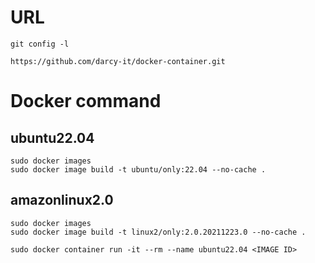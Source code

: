 # URL
~~~
git config -l
~~~
~~~
https://github.com/darcy-it/docker-container.git
~~~

# Docker command

## ubuntu22.04
```
sudo docker images
sudo docker image build -t ubuntu/only:22.04 --no-cache .
```

## amazonlinux2.0
~~~
sudo docker images
sudo docker image build -t linux2/only:2.0.20211223.0 --no-cache .
~~~
~~~
sudo docker container run -it --rm --name ubuntu22.04 <IMAGE ID>
~~~
